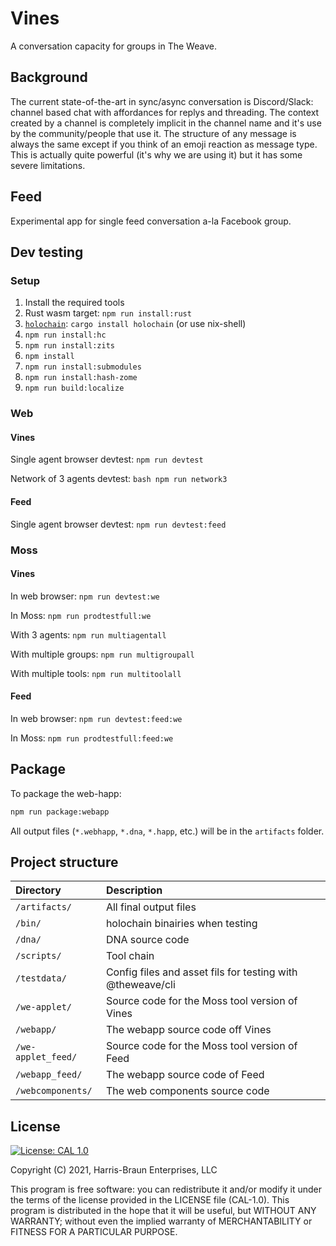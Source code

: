 # Vines

A conversation capacity for groups in The Weave.

##  Background

The current state-of-the-art in sync/async conversation is Discord/Slack: channel based chat with affordances for replys and threading.  The context created by a channel is completely implicit in the channel name and it's use by the community/people that use it.   The structure of any message is always the same except if you think of an emoji reaction as message type.  This is actually quite powerful (it's why we are using it) but it has some severe limitations.

## Feed

Experimental app for single feed conversation a-la Facebook group.

## Dev testing

### Setup
1. Install the required tools
  1. Rust wasm target: `npm run install:rust`
  1. [`holochain`](https://github.com/holochain/holochain): `cargo install holochain` (or use nix-shell)
  4. `npm run install:hc`
  3. `npm run install:zits`
4. `npm install`
5. `npm run install:submodules`
5. `npm run install:hash-zome`
5. `npm run build:localize`

### Web
#### Vines
Single agent browser devtest: `npm run devtest`

Network of 3 agents devtest: `bash npm run network3`

#### Feed
Single agent browser devtest: `npm run devtest:feed`

### Moss

#### Vines
In web browser:
`npm run devtest:we`

In Moss:
`npm run prodtestfull:we`

With 3 agents:
`npm run multiagentall`

With multiple groups:
`npm run multigroupall`

With multiple tools:
`npm run multitoolall`

#### Feed
In web browser:
`npm run devtest:feed:we`

In Moss:
`npm run prodtestfull:feed:we`


## Package

To package the web-happ:

``` bash
npm run package:webapp
```

All output files (`*.webhapp`, `*.dna`, `*.happ`, etc.) will be in the `artifacts` folder.


## Project structure

| Directory                                  | Description                                                                                                                 |
|:-------------------------------------------| :-------------------------------------------------------------------------------------------------------------------------- |
| `/artifacts/`                              | All final output files
| `/bin/`                                    | holochain binairies when testing
| `/dna/`                                    | DNA source code
| `/scripts/`                                | Tool chain
| `/testdata/`                               | Config files and asset fils for testing with @theweave/cli
| `/we-applet/`                              | Source code for the Moss tool version of Vines
| `/webapp/`                                 | The webapp source code off Vines
| `/we-applet_feed/`                         | Source code for the Moss tool version of Feed
| `/webapp_feed/`                            | The webapp source code of Feed
| `/webcomponents/`                          | The web components source code

## License
[![License: CAL 1.0](https://img.shields.io/badge/License-CAL%201.0-blue.svg)](https://github.com/holochain/cryptographic-autonomy-license)

  Copyright (C) 2021, Harris-Braun Enterprises, LLC

This program is free software: you can redistribute it and/or modify it under the terms of the license
provided in the LICENSE file (CAL-1.0).  This program is distributed in the hope that it will be useful,
but WITHOUT ANY WARRANTY; without even the implied warranty of MERCHANTABILITY or FITNESS FOR A PARTICULAR PURPOSE.
